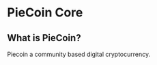 PieCoin Core
=====================================

What is PieCoin?
----------------

Piecoin a community based digital cryptocurrency.

